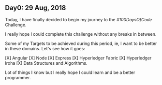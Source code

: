 ## Day0: 29 Aug, 2018

Today, I have finally decided to begin my journey to the *#100DaysOfCode* Challenge.

I really hope I could complete this challenge without any breaks in between.

Some of my Targets to be achieved during this period, ie, I want to be better in these domains. Let's see how it goes:

[X] Angular
[X] Node
[X] Express
[X] Hyperledger Fabric
[X] Hyperledger Iroha
[X] Data Structures and Algorithms. 


Lot of things I know but I really hope I could learn and be a better programmer.


